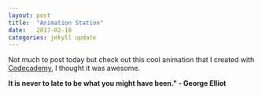 ```yaml
---
layout: post
title:  "Animation Station"
date:   2017-02-18
categories: jekyll update
---
```

Not much to post today but check out this cool animation that I created with [Codecademy](www.codecademy.com)<!---need to figure out how to open in a new tab page-->, I thought it was awesome.

<b>It is never to late to be what you might have been." - George Elliot</b>

<canvas id="myCanvas"></canvas>
<script type="text/javascript" src="https://s3.amazonaws.com/codecademy-content/courses/hour-of-code/js/bubbles.js"></script>
<script type="text/javascript" src="/js/animate.js">
</script>
